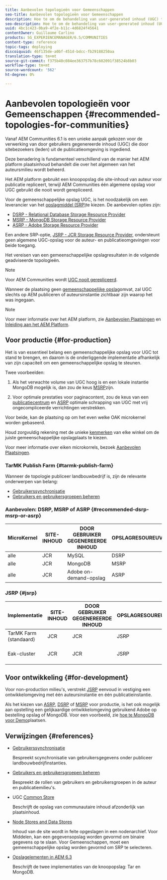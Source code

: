```yaml
---
title: Aanbevolen topologieën voor Gemeenschappen
seo-title: Aanbevolen topologieën voor Gemeenschappen
description: Hoe te om de behandeling van user-generated inhoud (UGC) te benaderen
seo-description: Hoe te om de behandeling van user-generated inhoud (UGC) te benaderen
uuid: 4bc1c423-0ba9-4f2e-b11c-4d6824f45641
contentOwner: Guillaume Carlino
products: SG_EXPERIENCEMANAGER/6.5/COMMUNITIES
content-type: reference
topic-tags: deploying
discoiquuid: 46f135de-a0bf-451d-bdcc-fb29188250aa
translation-type: tm+mt
source-git-commit: f375b40c084ee363757b78c602091f38524b8b03
workflow-type: tm+mt
source-wordcount: '562'
ht-degree: 0%

---
```



# Aanbevolen topologieën voor Gemeenschappen {#recommended-topologies-for-communities}

Vanaf AEM Communities 6.1 is een unieke aanpak gekozen voor de verwerking van door gebruikers gegenereerde inhoud (UGC) die door sitebezoekers (leden) uit de publicatieomgeving is ingediend.

Deze benadering is fundamenteel verschillend van de manier het AEM platform plaatsinhoud behandelt die over het algemeen van het auteursmilieu wordt beheerd.

Het AEM platform gebruikt een knoopopslag die site-inhoud van auteur voor publicatie repliceert, terwijl AEM Communities één algemene opslag voor UGC gebruikt die nooit wordt gerepliceerd.

Voor de gemeenschappelijke opslag UGC, is het noodzakelijk om een leverancier van het [opslagmiddel (SRP)](working-with-srp.md)te kiezen. De aanbevolen opties zijn:

* [DSRP - Relational Database Storage Resource Provider](dsrp.md)
* [MSRP - MongoDB Storage Resource Provider](msrp.md)
* [ASRP - Adobe Storage Resource Provider](asrp.md)

Een andere SRP-optie, [JSRP - JCR Storage Resource Provider](jsrp.md), ondersteunt geen algemene UGC-opslag voor de auteur- en publicatieomgevingen voor beide toegang.

Het vereisen van een gemeenschappelijke opslagresultaten in de volgende geadviseerde topologieën.

>[!NOTE]
>
>Voor AEM Communities wordt [UGC nooit gerepliceerd](working-with-srp.md#ugc-never-replicated).
>
>Wanneer de plaatsing geen [gemeenschappelijke opslag](working-with-srp.md)omvat, zal UGC slechts op AEM publiceren of auteursinstantie zichtbaar zijn waarop het was ingegaan.


>[!NOTE]
>
>Voor meer informatie over het AEM platform, zie [Aanbevolen Plaatsingen](../../help/sites-deploying/recommended-deploys.md) en [Inleiding aan het AEM Platform](../../help/sites-deploying/data-store-config.md).

## Voor productie {#for-production}

Het is van essentieel belang een gemeenschappelijke opslag voor UGC tot stand te brengen, en daarom is de onderliggende implementatie afhankelijk van zijn capaciteit om een gemeenschappelijke opslag te steunen.

Twee voorbeelden:

1. Als het verwachte volume van UGC hoog is en een lokale instantie MongoDB mogelijk is, dan zou de keus [MSRP](msrp.md)zijn.

1. Voor optimale prestaties voor paginacontent, zou de keus van een [publicatiecentrum](../../help/sites-deploying/recommended-deploys.md#tarmk-farm) en [ASRP](asrp.md) optimale schrapping van UGC met vrij ongecompliceerde verrichtingen verstrekken.

Voor beide, kan de plaatsing op om het even welke OAK microkernel worden gebaseerd.

Houd zorgvuldig rekening met de unieke [kenmerken](working-with-srp.md#characteristics-of-srp-options) van elke winkel om de juiste gemeenschappelijke opslagplaats te kiezen.

Voor meer informatie over eiken microkorrels, bezoek [Aanbevolen Plaatsingen](../../help/sites-deploying/recommended-deploys.md).

### TarMK Publish Farm {#tarmk-publish-farm}

Wanneer de topologie publiceer landbouwbedrijf is, zijn de relevante onderwerpen van belang:

* [Gebruikerssynchronisatie](sync.md)
* [Gebruikers en gebruikersgroepen beheren](users.md)

### Aanbevolen: DSRP, MSRP of ASRP {#recommended-dsrp-msrp-or-asrp}

| MicroKernel | SITE-INHOUD | DOOR GEBRUIKER GEGENEREERDE INHOUD | OPSLAGRESOUREUVERLENER | ALGEMENE OPSLAG |
|-------------|------------------------|----------------------------------|---------------------------|---------------|
| alle | JCR | MySQL | DSRP | Ja |
| alle | JCR | MongoDB | MSRP | Ja |
| alle | JCR | Adobe on-demand-opslag | ASRP | Ja |

### JSRP {#jsrp}


| Implementatie | SITE-INHOUD | DOOR GEBRUIKER GEGENEREERDE INHOUD | OPSLAGRESOUREUVERLENER | ALGEMENE OPSLAG |
|----------------------|------------------------|----------------------------------|---------------------------|---------------------------------|
| TarMK Farm (standaard) | JCR | JCR | JSRP | Nee |
| Eak-cluster | JCR | JCR | JSRP | Alleen voor publicatie-omgeving |

## Voor ontwikkeling {#for-development}

Voor non-production milieu&#39;s, verstrekt [JSRP](jsrp.md) eenvoud in vestiging een ontwikkelomgeving met één auteursinstantie en één publicatieinstantie.

Als het kiezen van [ASRP](asrp.md), [DSRP](dsrp.md) of [MSRP](msrp.md) voor productie, is het ook mogelijk aan opstelling een gelijkaardige ontwikkelomgeving gebruikend Adobe op bestelling opslag of MongoDB. Voor een voorbeeld, zie [hoe te MongoDB voor Demo](demo-mongo.md)plaatsen.

## Verwijzingen {#references}

* [Gebruikerssynchronisatie](sync.md)

   Bespreekt scynchronisatie van gebruikersgegevens onder publiceer landbouwbedrijfinstanties.

* [Gebruikers en gebruikersgroepen beheren](users.md)

   Bespreekt de rollen van gebruikers en gebruikersgroepen in de auteur en publicatiemilieu&#39;s.

* UGC [Common Store](working-with-srp.md)

   Beschrijft de opslag van communautaire inhoud afzonderlijk van plaatsinhoud.

* [Node Stores and Data Stores](../../help/sites-deploying/data-store-config.md)

   Inhoud van de site wordt in feite opgeslagen in een nodenarchief. Voor Middelen, kan een gegevensopslag worden gevormd om binaire gegevens op te slaan. Voor Gemeenschappen, moet een gemeenschappelijke opslag worden gevormd om SRP te selecteren.

* [Opslagelementen in AEM 6.3](../../help/sites-deploying/storage-elements-in-aem-6.md)

   Beschrijft de twee implementaties van de knoopopslag: Tar en MongoDB.
